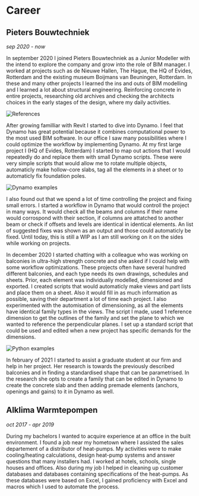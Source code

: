 # Career

## Pieters Bouwtechniek
_sep 2020 - now_

In september 2020 I joined Pieters Bouwtechniek as a Junior Modeller with the intend to explore the company and grow into the role of BIM manager. I worked at projects such as de Nieuwe Hallen, The Hague, the HQ of Evides, Rotterdam and the existing museum Boijmans van Beuningen, Rotterdam. In these and many other projects I learned the ins and outs of BIM modelling and I learned a lot about structural engineering. Reinforcing concrete in entire projects, researching old archives and checking the architects choices in the early stages of the design, where my daily activities. 

![References](/assets/img/Examples.png "Project examples")

After growing familliar with Revit I started to dive into Dynamo. I feel that Dynamo has great potential because it combines computational power to the most used BIM software. In our office I saw many possibilities where I could optimize the workflow by implementing Dynamo. At my first large project I (HQ of Evides, Rotterdam) I started to map out actions that I would repeatedly do and replace them with small Dynamo scripts. These were very simple scripts that would allow me to rotate multiple objects, automaticly make hollow-core slabs, tag all the elements in a sheet or to automaticly fix foundation poles. 

![Dynamo examples](/assets/img/Portfolio_Dynamo.gif "Dynamo examples")

I also found out that we spend a lot of time controlling the project and fixing small errors. I started a workflow in Dynamo that would controll the project in many ways. It would check all the beams and columns if their name would corrospond with their section, if columns are attatched to another beam or check if offsets and levels are identical in identical elements. An list of suggested fixes was shown as an output and those could automaticly be fixed. Until today, this is still a WIP as I am still working on it on the sides while working on projects.

In december 2020 I started chatting with a colleague who was working on balconies in ultra-high strength concrete and she asked if I could help with some workflow optimizations. These projects often have several hundred different balconies, and each type needs its own drawings, schedules and sheets. Prior, each element was individually modelled, dimensioned and exported. I created scripts that would automaticly make views and part lists and place them on a sheet. Also it would fill in as much information as possible, saving their department a lot of time each project. I also experimented with the automisation of dimensioning, as all the elements have identical family types in the views. The script I made, used 1 reference dimension to get the outlines of the family and set the plane to which we wanted to reference the perpendicular planes. I set up a standard script that could be used and edited when a new project has specific demands for the dimensions. 

![Python examples](/assets/img/Portfolio_Python.gif "Python examples")

In february of 2021 I started to assist a graduate student at our firm and help in her project. Her research is towards the previously described balconies and in finding a standardised shape that can be parametrised. In the research she opts to create a family that can be edited in Dynamo to create the concrete slab and then adding premade elements (anchors, openings and gains) to it in Dynamo as well. 

## Alklima Warmtepompen
_oct 2017 - apr 2019_

During my bachelors I wanted to acquire experience at an office in the built environment. I found a job near my hometown where I assisted the sales departement of a distributor of heat-pumps. My activities were to make cooling/heating calculations, design heat-pump systems and answer questions that many installers had. I worked at hotels, schools, single houses and offices. Also during my job I helped in cleaning up customer databases and databases containing specifications of the heat-pumps. As these databases were based on Excel, I gained proficiency with Excel and macros which I used to automate the process. 




































